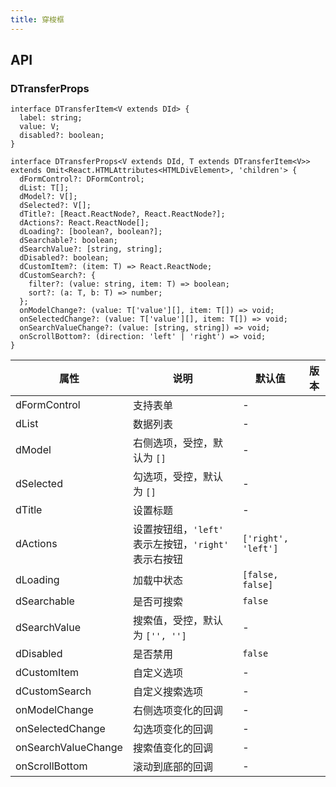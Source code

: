 ```yaml
---
title: 穿梭框
---
```


## API

### DTransferProps

```tsx
interface DTransferItem<V extends DId> {
  label: string;
  value: V;
  disabled?: boolean;
}

interface DTransferProps<V extends DId, T extends DTransferItem<V>> extends Omit<React.HTMLAttributes<HTMLDivElement>, 'children'> {
  dFormControl?: DFormControl;
  dList: T[];
  dModel?: V[];
  dSelected?: V[];
  dTitle?: [React.ReactNode?, React.ReactNode?];
  dActions?: React.ReactNode[];
  dLoading?: [boolean?, boolean?];
  dSearchable?: boolean;
  dSearchValue?: [string, string];
  dDisabled?: boolean;
  dCustomItem?: (item: T) => React.ReactNode;
  dCustomSearch?: {
    filter?: (value: string, item: T) => boolean;
    sort?: (a: T, b: T) => number;
  };
  onModelChange?: (value: T['value'][], item: T[]) => void;
  onSelectedChange?: (value: T['value'][], item: T[]) => void;
  onSearchValueChange?: (value: [string, string]) => void;
  onScrollBottom?: (direction: 'left' | 'right') => void;
}
```

<!-- prettier-ignore-start -->
| 属性 | 说明 | 默认值 | 版本 | 
| --- | --- | --- | --- | 
| dFormControl | 支持表单 | - |  |
| dList | 数据列表 | - |  |
| dModel | 右侧选项，受控，默认为 `[]` | - |  |
| dSelected | 勾选项，受控，默认为 `[]` | - |  |
| dTitle | 设置标题 | - |  |
| dActions | 设置按钮组，`'left'` 表示左按钮，`'right'` 表示右按钮 | `['right', 'left']` |  |
| dLoading | 加载中状态 | `[false, false]` |  |
| dSearchable | 是否可搜索 | `false` |  |
| dSearchValue | 搜索值，受控，默认为 `['', '']` | - |  |
| dDisabled | 是否禁用 | `false` |  |
| dCustomItem | 自定义选项 | - |  |
| dCustomSearch | 自定义搜索选项 | - |  |
| onModelChange | 右侧选项变化的回调 | - |  |
| onSelectedChange | 勾选项变化的回调 | - |  |
| onSearchValueChange | 搜索值变化的回调 | - |  |
| onScrollBottom | 滚动到底部的回调 | - |  |
<!-- prettier-ignore-end -->
